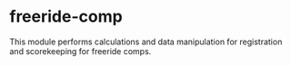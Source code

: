 # freeride-comp

This module performs calculations and data manipulation for registration and scorekeeping for freeride comps.
